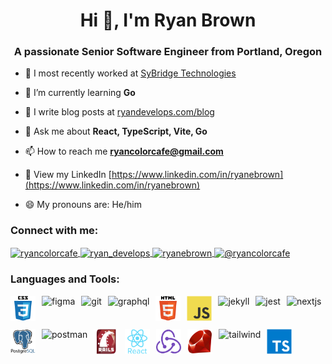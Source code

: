<h1 align="center">Hi 👋, I'm Ryan Brown</h1>
<h3 align="center">A passionate Senior Software Engineer from Portland, Oregon</h3>

- 🔭 I most recently worked at [SyBridge Technologies](https://sybridge.com)

- 🌱 I’m currently learning **Go**

- 📝 I write blog posts at [ryandevelops.com/blog](ryandevelops.com/blog)

- 💬 Ask me about **React, TypeScript, Vite, Go**

- 📫 How to reach me **ryancolorcafe@gmail.com**

- 📄 View my LinkedIn [https://www.linkedin.com/in/ryanebrown](https://www.linkedin.com/in/ryanebrown)

- 😄 My pronouns are: He/him

<h3 align="left">Connect with me:</h3>
<p align="left">
  <a href="https://dev.to/ryancolorcafe" target="blank">
    <img align="center" src="https://raw.githubusercontent.com/rahuldkjain/github-profile-readme-generator/master/src/images/icons/Social/devto.svg" alt="ryancolorcafe" height="30" width="40" />
  </a>
  <a href="https://twitter.com/ryan_develops" target="blank">
    <img align="center" src="https://raw.githubusercontent.com/rahuldkjain/github-profile-readme-generator/master/src/images/icons/Social/twitter.svg" alt="ryan_develops" height="30" width="40" />
  </a>
  <a href="https://linkedin.com/in/ryanebrown" target="blank">
    <img align="center" src="https://raw.githubusercontent.com/rahuldkjain/github-profile-readme-generator/master/src/images/icons/Social/linked-in-alt.svg" alt="ryanebrown" height="30" width="40" />
  </a>
  <a href="https://medium.com/@ryancolorcafe" target="blank">
    <img align="center" src="https://raw.githubusercontent.com/rahuldkjain/github-profile-readme-generator/master/src/images/icons/Social/medium.svg" alt="@ryancolorcafe" height="30" width="40" />
  </a>
</p>

<h3 align="left">Languages and Tools:</h3>
<p align="left" style="display: flex; flex-wrap: wrap; gap: 10px;">
  <a href="https://www.w3schools.com/css/" target="_blank" rel="noreferrer" style="text-decoration: none !important;"> 
    <img src="https://raw.githubusercontent.com/devicons/devicon/master/icons/css3/css3-original-wordmark.svg" alt="css3" width="40" height="40" /> 
  </a>
  <a href="https://www.figma.com/" target="_blank" rel="noreferrer" style="text-decoration: none;"> 
    <img src="https://www.vectorlogo.zone/logos/figma/figma-icon.svg" alt="figma" width="40" height="40" /> 
  </a>
  <a href="https://git-scm.com/" target="_blank" rel="noreferrer" style="text-decoration: none;"> 
    <img src="https://www.vectorlogo.zone/logos/git-scm/git-scm-icon.svg" alt="git" width="40" height="40" /> 
  </a>
  <a href="https://graphql.org" target="_blank" rel="noreferrer" style="text-decoration: none;"> 
    <img src="https://www.vectorlogo.zone/logos/graphql/graphql-icon.svg" alt="graphql" width="40" height="40" /> 
  </a>
  <a href="https://www.w3.org/html/" target="_blank" rel="noreferrer" style="text-decoration: none;"> 
    <img src="https://raw.githubusercontent.com/devicons/devicon/master/icons/html5/html5-original-wordmark.svg" alt="html5" width="40" height="40" /> 
  </a>
  <a href="https://developer.mozilla.org/en-US/docs/Web/JavaScript" target="_blank" rel="noreferrer" style="text-decoration: none;"> 
    <img src="https://raw.githubusercontent.com/devicons/devicon/master/icons/javascript/javascript-original.svg" alt="javascript" width="40" height="40" /> 
  </a>
  <a href="https://jekyllrb.com/" target="_blank" rel="noreferrer" style="text-decoration: none;"> 
    <img src="https://www.vectorlogo.zone/logos/jekyllrb/jekyllrb-icon.svg" alt="jekyll" width="40" height="40" /> 
  </a>
  <a href="https://jestjs.io" target="_blank" rel="noreferrer" style="text-decoration: none;"> 
    <img src="https://www.vectorlogo.zone/logos/jestjsio/jestjsio-icon.svg" alt="jest" width="40" height="40" /> 
  </a>
  <a href="https://nextjs.org/" target="_blank" rel="noreferrer" style="text-decoration: none;"> 
    <img src="https://cdn.worldvectorlogo.com/logos/nextjs-2.svg" alt="nextjs" width="40" height="40" /> 
  </a>
  <a href="https://www.postgresql.org" target="_blank" rel="noreferrer" style="text-decoration: none;"> 
    <img src="https://raw.githubusercontent.com/devicons/devicon/master/icons/postgresql/postgresql-original-wordmark.svg" alt="postgresql" width="40" height="40" /> 
  </a>
  <a href="https://postman.com" target="_blank" rel="noreferrer" style="text-decoration: none;"> 
    <img src="https://www.vectorlogo.zone/logos/getpostman/getpostman-icon.svg" alt="postman" width="40" height="40" /> 
  </a>
  <a href="https://rubyonrails.org" target="_blank" rel="noreferrer" style="text-decoration: none;"> 
    <img src="https://raw.githubusercontent.com/devicons/devicon/master/icons/rails/rails-original-wordmark.svg" alt="rails" width="40" height="40" /> 
  </a>
  <a href="https://reactjs.org/" target="_blank" rel="noreferrer" style="text-decoration: none;"> 
    <img src="https://raw.githubusercontent.com/devicons/devicon/master/icons/react/react-original-wordmark.svg" alt="react" width="40" height="40" /> 
  </a>
  <a href="https://redux.js.org" target="_blank" rel="noreferrer" style="text-decoration: none;"> 
    <img src="https://raw.githubusercontent.com/devicons/devicon/master/icons/redux/redux-original.svg" alt="redux" width="40" height="40" /> 
  </a>
  <a href="https://www.ruby-lang.org/en/" target="_blank" rel="noreferrer" style="text-decoration: none;"> 
    <img src="https://raw.githubusercontent.com/devicons/devicon/master/icons/ruby/ruby-original.svg" alt="ruby" width="40" height="40" /> 
  </a>
  <a href="https://tailwindcss.com/" target="_blank" rel="noreferrer" style="text-decoration: none;"> 
    <img src="https://www.vectorlogo.zone/logos/tailwindcss/tailwindcss-icon.svg" alt="tailwind" width="40" height="40" /> 
  </a>
  <a href="https://www.typescriptlang.org/" target="_blank" rel="noreferrer" style="text-decoration: none;"> 
    <img src="https://raw.githubusercontent.com/devicons/devicon/master/icons/typescript/typescript-original.svg" alt="typescript" width="40" height="40" /> 
  </a>
</p>

